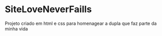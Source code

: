 # SiteLoveNeverFaills
 Projeto criado em html e css para homenagear a dupla que faz parte da minha vida
